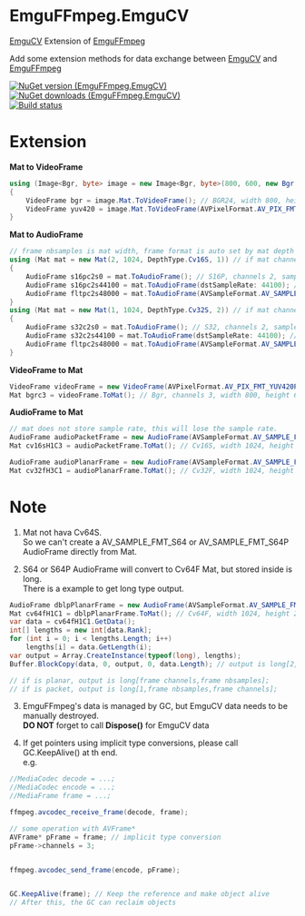 EmguFFmpeg.EmguCV
=====================

[EmguCV](https://github.com/emgucv/emgucv) Extension of [EmguFFmpeg](/../EmguFFmpeg)  
    
Add some extension methods for data exchange between [EmguCV](https://github.com/emgucv/emgucv) and [EmguFFmpeg](../EmguFFmpeg/README.md)

[![NuGet version (EmguFFmpeg.EmugCV)](https://img.shields.io/nuget/v/EmguFFmpeg.EmguCV.svg)](https://www.nuget.org/packages/EmguFFmpeg.EmguCV/)
[![NuGet downloads (EmguFFmpeg.EmguCV)](https://img.shields.io/nuget/dt/EmguFFmpeg.EmguCV.svg)](https://www.nuget.org/packages/EmguFFmpeg.EmguCV/)    
[![Build status](https://img.shields.io/appveyor/ci/IOL0ol1/emguffmpeg)](https://ci.appveyor.com/project/IOL0ol1/emguffmpeg)


# Extension

**Mat to VideoFrame**
```csharp
using (Image<Bgr, byte> image = new Image<Bgr, byte>(800, 600, new Bgr(100, 100, 100)))
{
    VideoFrame bgr = image.Mat.ToVideoFrame(); // BGR24, width 800, height 600
    VideoFrame yuv420 = image.Mat.ToVideoFrame(AVPixelFormat.AV_PIX_FMT_YUV420P); // YUV420P, width 800, height 600
}
```
**Mat to AudioFrame**
```csharp
// frame nbsamples is mat width, frame format is auto set by mat depth type
using (Mat mat = new Mat(2, 1024, DepthType.Cv16S, 1)) // if mat channels == 1 frame is planar, frame channels is mat height.
{
    AudioFrame s16pc2s0 = mat.ToAudioFrame(); // S16P, channels 2, sample rate 0. if use this frame in ffmpeg, need set sample rate later.
    AudioFrame s16pc2s44100 = mat.ToAudioFrame(dstSampleRate: 44100); // S16P, channels 2, sample rate 44100
    AudioFrame fltpc2s48000 = mat.ToAudioFrame(AVSampleFormat.AV_SAMPLE_FMT_FLTP, 48000); // FLTP, channels 2, sample rate 44100
}
using (Mat mat = new Mat(1, 1024, DepthType.Cv32S, 2)) // if mat channels > 1 frame is packet, frame channels is mat channels, only first line in mat is used.
{
    AudioFrame s32c2s0 = mat.ToAudioFrame(); // S32, channels 2, sample rate 0. if use this frame in ffmpeg, need set sample rate later.
    AudioFrame s32c2s44100 = mat.ToAudioFrame(dstSampleRate: 44100); // S32, channels 2, sample rate 44100
    AudioFrame fltpc2s48000 = mat.ToAudioFrame(AVSampleFormat.AV_SAMPLE_FMT_FLTP, 48000); // FLTP, channels 2, sample rate 44100
}
```

**VideoFrame to Mat**
```csharp
VideoFrame videoFrame = new VideoFrame(AVPixelFormat.AV_PIX_FMT_YUV420P, 800, 600);
Mat bgrc3 = videoFrame.ToMat(); // Bgr, channels 3, width 800, height 600
```
**AudioFrame to Mat**
```csharp
// mat does not store sample rate, this will lose the sample rate.
AudioFrame audioPacketFrame = new AudioFrame(AVSampleFormat.AV_SAMPLE_FMT_S16, 3, 1024, 44100);
Mat cv16sH1C3 = audioPacketFrame.ToMat(); // Cv16S, width 1024, height 1, channels 3

AudioFrame audioPlanarFrame = new AudioFrame(AVSampleFormat.AV_SAMPLE_FMT_FLTP, 3, 1024, 44100);
Mat cv32fH3C1 = audioPlanarFrame.ToMat(); // Cv32F, width 1024, height 3, channels 1
```

# Note
1. Mat not hava Cv64S.    
So we can't create a AV_SAMPLE_FMT_S64 or AV_SAMPLE_FMT_S64P AudioFrame directly from Mat.

2. S64 or S64P AudioFrame will convert to Cv64F Mat, but stored inside is long.    
There is a example to get long type output.
```csharp
AudioFrame dblpPlanarFrame = new AudioFrame(AVSampleFormat.AV_SAMPLE_FMT_S64, 2, 1024, 44100);
Mat cv64fH1C1 = dblpPlanarFrame.ToMat(); // Cv64F, width 1024, height 2, channels 1
var data = cv64fH1C1.GetData();
int[] lengths = new int[data.Rank];
for (int i = 0; i < lengths.Length; i++)
    lengths[i] = data.GetLength(i);
var output = Array.CreateInstance(typeof(long), lengths);
Buffer.BlockCopy(data, 0, output, 0, data.Length); // output is long[2,1024] and fill by data now

// if is planar, output is long[frame channels,frame nbsamples];
// if is packet, output is long[1,frame nbsamples,frame channels];
```

3. EmguFFmpeg's data is managed by GC, but EmguCV data needs to be manually destroyed.    
**DO NOT** forget to call **Dispose()** for EmguCV data

4. If get pointers using implicit type conversions, please call GC.KeepAlive() at th end.    
e.g.    
```csharp
//MediaCodec decode = ...;
//MediaCodec encode = ...;
//MediaFrame frame = ...;

ffmpeg.avcodec_receive_frame(decode, frame);

// some operation with AVFrame*
AVFrame* pFrame = frame; // implicit type conversion
pFrame->channels = 3;


ffmpeg.avcodec_send_frame(encode, pFrame);


GC.KeepAlive(frame); // Keep the reference and make object alive
// After this, the GC can reclaim objects
```


 

